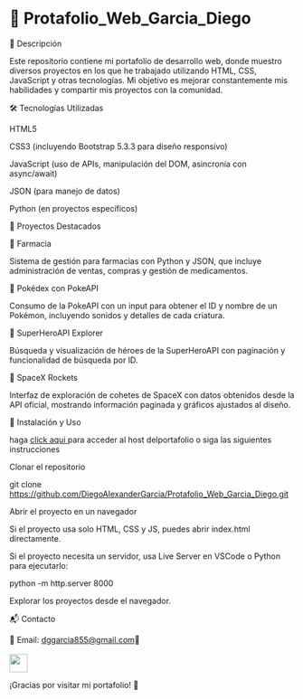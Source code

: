 # 🚀 Protafolio_Web_Garcia_Diego


📌 Descripción

Este repositorio contiene mi portafolio de desarrollo web, donde muestro diversos proyectos en los que he trabajado utilizando HTML, CSS, JavaScript y otras tecnologías. Mi objetivo es mejorar constantemente mis habilidades y compartir mis proyectos con la comunidad.

🛠️ Tecnologías Utilizadas

HTML5

CSS3 (incluyendo Bootstrap 5.3.3 para diseño responsivo)

JavaScript (uso de APIs, manipulación del DOM, asincronía con async/await)

JSON (para manejo de datos)

Python (en proyectos específicos)

📂 Proyectos Destacados

🔹 Farmacia

Sistema de gestión para farmacias con Python y JSON, que incluye administración de ventas, compras y gestión de medicamentos.

🔹 Pokédex con PokeAPI

Consumo de la PokeAPI con un input para obtener el ID y nombre de un Pokémon, incluyendo sonidos y detalles de cada criatura.

🔹 SuperHeroAPI Explorer

Búsqueda y visualización de héroes de la SuperHeroAPI con paginación y funcionalidad de búsqueda por ID.

🔹 SpaceX Rockets

Interfaz de exploración de cohetes de SpaceX con datos obtenidos desde la API oficial, mostrando información paginada y gráficos ajustados al diseño.

📌 Instalación y Uso

haga <a href="https://lustrous-gecko-f73d84.netlify.app/">click aqui <a/> para acceder al host delportafolio o siga las siguientes instrucciones

Clonar el repositorio

git clone https://github.com/DiegoAlexanderGarcia/Protafolio_Web_Garcia_Diego.git

Abrir el proyecto en un navegador

Si el proyecto usa solo HTML, CSS y JS, puedes abrir index.html directamente.

Si el proyecto necesita un servidor, usa Live Server en VSCode o Python para ejecutarlo:

python -m http.server 8000

Explorar los proyectos desde el navegador.

📬 Contacto

📧 Email: dggarcia855@gmail.com🔗 <br>
<br>
</a> <a href="https://www.linkedin.com/in/diego-alexander-garcia-rodriguez-a7a780321/" target="_blank" rel="noreferrer"> <picture> <source media="(prefers-color-scheme: dark)" srcset="https://raw.githubusercontent.com/danielcranney/readme-generator/main/public/icons/socials/linkedin-dark.svg" /> <source media="(prefers-color-scheme: light)" srcset="https://raw.githubusercontent.com/danielcranney/readme-generator/main/public/icons/socials/linkedin.svg" /> <img src="https://raw.githubusercontent.com/danielcranney/readme-generator/main/public/icons/socials/linkedin.svg" width="32" height="32" /> </picture> </a>

¡Gracias por visitar mi portafolio! 🚀
